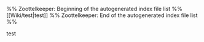 %% Zoottelkeeper: Beginning of the autogenerated index file list  %%
 [[Wiki/test|test]]
%% Zoottelkeeper: End of the autogenerated index file list  %%

test

